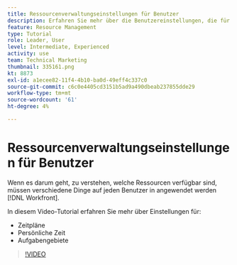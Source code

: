 ```yaml
---
title: Ressourcenverwaltungseinstellungen für Benutzer
description: Erfahren Sie mehr über die Benutzereinstellungen, die für die ordnungsgemäße Verwendung der Tools zur Ressourcenverwaltung erforderlich sind.
feature: Resource Management
type: Tutorial
role: Leader, User
level: Intermediate, Experienced
activity: use
team: Technical Marketing
thumbnail: 335161.png
kt: 8873
exl-id: a1ecee82-11f4-4b10-ba0d-49eff4c337c0
source-git-commit: c6c0e4405cd3151b5ad9a490dbeab237855dde29
workflow-type: tm+mt
source-wordcount: '61'
ht-degree: 4%

---
```


# Ressourcenverwaltungseinstellungen für Benutzer

Wenn es darum geht, zu verstehen, welche Ressourcen verfügbar sind, müssen verschiedene Dinge auf jeden Benutzer in angewendet werden [!DNL Workfront].

In diesem Video-Tutorial erfahren Sie mehr über Einstellungen für:

* Zeitpläne
* Persönliche Zeit
* Aufgabengebiete

>[!VIDEO](https://video.tv.adobe.com/v/335161/?quality=12)
